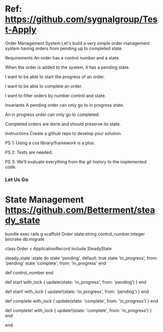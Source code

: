 # Ref: https://github.com/sygnalgroup/Test-Apply

Order Management System
Let's build a very simple order management system having orders from pending up to completed state.

Requirements
An order has a control number and a state.

When the order is added to the system, it has a pending state.

I want to be able to start the progress of an order.

I want to be able to complete an order.

I want to filter orders by number control and state.

Invariants
A pending order can only go to in progress state.

An in progress order can only go to completed.

Completed orders are done and should preserve its state.

Instructions
Create a github repo to develop your solution.

PS 1: Using a css library/framework is a plus.

PS 2: Tests are needed.

PS 3: We’ll evaluate everything from the git history to the implemented code.

### Let Us Go

# State Management https://github.com/Betterment/steady_state
bundle exec rails g scaffold Order state:string control_number:integer
bin/rake db:migrate

class Order < ApplicationRecord
  include SteadyState

  steady_state :state do
    state 'pending',     default: true
    state 'in_progress', from: 'pending'
    state 'complete',    from: 'in_progress'
  end

  def control_number
  end

  def start
    with_lock { update(state: 'in_progress', from: 'pending') }
  end

  def start!
    with_lock { update!(state: 'in_progress', from: 'pending') }
  end

  def complete
    with_lock { update(state: 'complete', from: 'in_progress') }
  end

  def complete!
    with_lock { update!(state: 'complete', from: 'in_progress') }
  end

end
